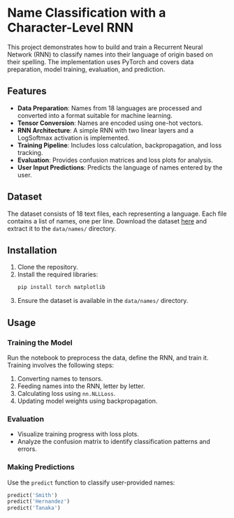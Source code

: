 # Name Classification with a Character-Level RNN

This project demonstrates how to build and train a Recurrent Neural Network (RNN) to classify names into their language of origin based on their spelling. The implementation uses PyTorch and covers data preparation, model training, evaluation, and prediction.

## Features

- **Data Preparation**: Names from 18 languages are processed and converted into a format suitable for machine learning.
- **Tensor Conversion**: Names are encoded using one-hot vectors.
- **RNN Architecture**: A simple RNN with two linear layers and a LogSoftmax activation is implemented.
- **Training Pipeline**: Includes loss calculation, backpropagation, and loss tracking.
- **Evaluation**: Provides confusion matrices and loss plots for analysis.
- **User Input Predictions**: Predicts the language of names entered by the user.

## Dataset

The dataset consists of 18 text files, each representing a language. Each file contains a list of names, one per line. Download the dataset [here](https://download.pytorch.org/tutorial/data.zip) and extract it to the `data/names/` directory.

## Installation

1. Clone the repository.
2. Install the required libraries:
    ```bash
    pip install torch matplotlib
    ```
3. Ensure the dataset is available in the `data/names/` directory.

## Usage

### Training the Model

Run the notebook to preprocess the data, define the RNN, and train it. Training involves the following steps:

1. Converting names to tensors.
2. Feeding names into the RNN, letter by letter.
3. Calculating loss using `nn.NLLLoss`.
4. Updating model weights using backpropagation.

### Evaluation

- Visualize training progress with loss plots.
- Analyze the confusion matrix to identify classification patterns and errors.

### Making Predictions

Use the `predict` function to classify user-provided names:
```python
predict('Smith')
predict('Hernandez')
predict('Tanaka')
